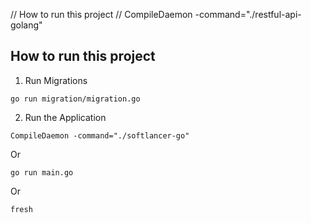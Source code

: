 // How to run this project
// CompileDaemon -command="./restful-api-golang"

## How to run this project

1. Run Migrations

```
go run migration/migration.go
```

2. Run the Application

```
CompileDaemon -command="./softlancer-go"
```

Or

```
go run main.go
```

Or

```
fresh
```
